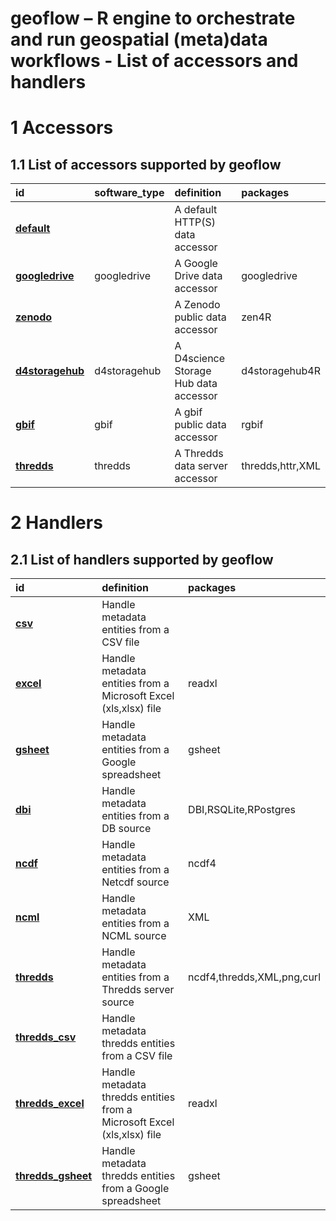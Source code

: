 geoflow – R engine to orchestrate and run geospatial (meta)data
workflows - List of accessors and handlers
================

# 1 Accessors

## 1.1 List of accessors supported by geoflow

| id                                    | software\_type | definition                            | packages         |
| :------------------------------------ | :------------- | :------------------------------------ | :--------------- |
| [**default**](#default)<br>           |                | A default HTTP(S) data accessor       |                  |
| [**googledrive**](#googledrive)<br>   | googledrive    | A Google Drive data accessor          | googledrive      |
| [**zenodo**](#zenodo)<br>             |                | A Zenodo public data accessor         | zen4R            |
| [**d4storagehub**](#d4storagehub)<br> | d4storagehub   | A D4science Storage Hub data accessor | d4storagehub4R   |
| [**gbif**](#gbif)<br>                 | gbif           | A gbif public data accessor           | rgbif            |
| [**thredds**](#thredds)<br>           | thredds        | A Thredds data server accessor        | thredds,httr,XML |

# 2 Handlers

## 2.1 List of handlers supported by geoflow

| id                                         | definition                                                              | packages                   |
| :----------------------------------------- | :---------------------------------------------------------------------- | :------------------------- |
| [**csv**](#csv)<br>                        | Handle metadata entities from a CSV file                                |                            |
| [**excel**](#excel)<br>                    | Handle metadata entities from a Microsoft Excel (xls,xlsx) file         | readxl                     |
| [**gsheet**](#gsheet)<br>                  | Handle metadata entities from a Google spreadsheet                      | gsheet                     |
| [**dbi**](#dbi)<br>                        | Handle metadata entities from a DB source                               | DBI,RSQLite,RPostgres      |
| [**ncdf**](#ncdf)<br>                      | Handle metadata entities from a Netcdf source                           | ncdf4                      |
| [**ncml**](#ncml)<br>                      | Handle metadata entities from a NCML source                             | XML                        |
| [**thredds**](#thredds)<br>                | Handle metadata entities from a Thredds server source                   | ncdf4,thredds,XML,png,curl |
| [**thredds\_csv**](#thredds_csv)<br>       | Handle metadata thredds entities from a CSV file                        |                            |
| [**thredds\_excel**](#thredds_excel)<br>   | Handle metadata thredds entities from a Microsoft Excel (xls,xlsx) file | readxl                     |
| [**thredds\_gsheet**](#thredds_gsheet)<br> | Handle metadata thredds entities from a Google spreadsheet              | gsheet                     |
